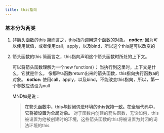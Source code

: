 ```yaml
---
title: this指向
---
```

### 基本分为两类
1. 非箭头函数的this
	简而言之，this指向调用这个函数的对象。
	***notice:*** 因为可以使用赋值，或者使用call，apply，以及bind，所以这个this是可以改变的
2. 箭头函数的this
	简而言之，this指向声明这个箭头函数时所处的上下文。
	
	可以将箭头函数理解为一个new function()；	当执行到这里时，上下文是什么，它就是什么。
	像那种a函数return出来的箭头函数，this指向执行函数a的对象。
	***notice:*** 使用call，apply，以及bind，不能改变this指向，所以，第一个参数应该设为null
	
	MND如是说：
	> **在箭头函数中，this与封闭词法环境的this保持一致。在全局代码中，它将被设置为全局对象。**
    对于函数内创建的箭头函数，无论如何，this被设置为他被创建时的环境，这些箭头函数的this将被设置为封闭的词法环境的this

